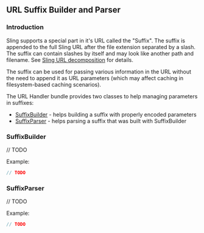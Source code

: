 ## URL Suffix Builder and Parser


### Introduction

Sling supports a special part in it's URL called the "Suffix". The suffix is appended to the full Sling URL after the file extension separated by a slash. The suffix can contain slashes by itself and may look like another path and filename. See [Sling URL decomposition][sling-url-decomposition] for details.

The suffix can be used for passing various information in the URL without the need to append it as URL parameters (which may affect caching in filesystem-based caching scenarios).

The URL Handler bundle provides two classes to help managing parameters in suffixes:

* [SuffixBuilder][suffix-builder] - helps building a suffix with properly encoded parameters
* [SuffixParser][suffix-parser] - helps parsing a suffix that was built with SuffixBuilder


### SuffixBuilder

// TODO

Example:

```java
// TODO
```


### SuffixParser


// TODO

Example:

```java
// TODO
```



[sling-url-decomposition]: http://sling.apache.org/documentation/the-sling-engine/url-decomposition.html
[suffix-builder]: apidocs/io/wcm/handler/url/suffix/SuffixBuilder.html
[suffix-parser]: apidocs/io/wcm/handler/url/suffix/SuffixParser.html
